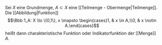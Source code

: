 Sei $X$ eine Grundmenge, $A \subset X$ eine [[Teilmenge - Obermenge|Teilmenge]]. Die [[Abbildung|Funktion]]  $$\Bbb 1_A: X \to \{0,1\}, x \mapsto \begin{cases}1, & x \in A,\\0, & x \notin A.\end{cases}$$
heißt dann charakteristische Funktion oder Indikatorfunktion der [[Menge]] $A$.